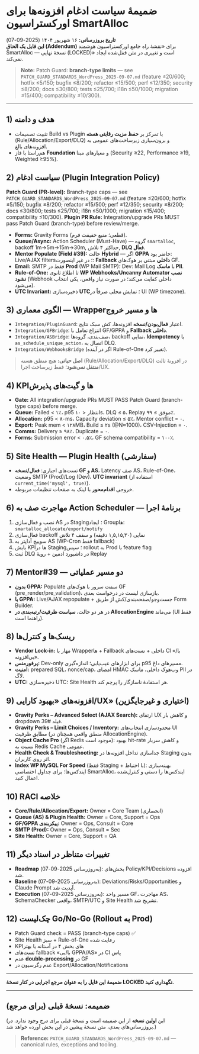 # ضمیمهٔ سیاست ادغام افزونه‌ها برای اورکستراسیون SmartAlloc
**تاریخ بروزرسانی:** ۱۶ شهریور ۱۴۰۴ (2025-09-07)  
**این فایل یک الحاق (Addendum)** برای «نقشهٔ راه جامع اورکستراسیون هوشمند SmartAlloc — نسخهٔ نهایی (LOCKED)» است و تغییری در متن قفل‌شده ایجاد نمی‌کند.
> **Note:** Patch Guard: **branch-type limits** — see `PATCH_GUARD_STANDARDS_WordPress_2025-09-07.md` (feature ≤20/600; hotfix ≤5/150; bugfix ≤8/200; refactor ≤15/500; perf ≤12/350; security ≤8/200; docs ≤30/800; tests ≤25/700; i18n ≤50/1000; migration ≤15/400; compatibility ≤10/300).

---

## 1) هدف و دامنه
- تثبیت تصمیمات Build vs Plugin با تمرکز بر **حفظ مزیت رقابتی هسته** (Rule/Allocation/Export/DLQ) و برون‌سپاری زیرساخت‌های عمومی به افزونه‌های بالغ.
- هم‌راستا با فاز **Foundation** و معیارهای مبنا (Security ≥22, Performance ≥19, Weighted ≥95%).

## 2) سیاست ادغام (Plugin Integration Policy)
**Patch Guard (PR-level):** Branch-type caps — see `PATCH_GUARD_STANDARDS_WordPress_2025-09-07.md`
(feature ≤20/600; hotfix ≤5/150; bugfix ≤8/200; refactor ≤15/500; perf ≤12/350;
 security ≤8/200; docs ≤30/800; tests ≤25/700; i18n ≤50/1000; migration ≤15/400; compatibility ≤10/300).
**Plugin PR Rule:** Integration/upgrade PRs MUST pass Patch Guard (branch-type) before review/merge.
- **Forms:** Gravity Forms (قطعی؛ منبع حقیقت فرم).
- **Queue/Async:** Action Scheduler (Must-Have) — گروه `smartalloc`, backoff 1m→5m→15m→30m, حداکثر ۴ تلاش, **DLQ فعال**.
- **Mentor Populate (Field #39):** حالت **Hybrid** — اگر **GPPA** حاضر بود: Live/AJAX filters؛ در غیر اینصورت: **Fallback داخلی** مبتنی بر هوک‌های GF.
- **Email:** SMTP فقط در **Prod** (WP Mail SMTP)؛ Dev: Mail Log با **ماسک PII**.
- **Rule-of-One:** تا اطلاع ثانوی **WP Webhooks/Uncanny Automator نصب نشود** (Webhook داخلی کفایت می‌کند؛ در صورت نیاز واقعی، یکی انتخاب می‌شود).
- **UTC Invariant:** ذخیره‌سازی **UTC**؛ نمایش محلی صرفاً در UI (WP timezone).

## 3) الگوی معماری — Wrapperها و مسیر خروج
- `Integration/PluginGuard`: اعتبار **فعال‌بودن/نسخه** افزونه‌ها، کش سبک نتایج.
- `Integration/GFBridge`: انتزاع تعامل با GF/GPPA و **Fallback داخلی**.
- `Integration/ASBridge`: صف‌بندی، گروه‌ها، backoff نمایی، **Idempotency** با `as_schedule_unique_action`، اتصال به DLQ.
- `Integration/WebhooksBridge` (اگر در آینده Rule-of-One تغییر کرد).

> **اصل حیاتی:** هیچ منطق هسته (Rule/Allocation/Export/DLQ) در افزونهٔ ثالث **منتقل نمی‌شود**؛ فقط زیرساخت اجرا/UX.

## 4) KPIها و گیت‌های پذیرش
- **Gate:** All integration/upgrade PRs MUST PASS Patch Guard (branch-type caps) before merge.
- **Queue:** Failed < ۱٪، p95 انتظار < ۱۰s، DLQ ≤ ۵، Replay موفق ≥ ۹۹٪.
- **Allocation:** p95 < ۸۰ms، Capacity deviation ≤ ۵٪، Mentor conflict = ۰.
- **Export:** Peak mem < ۱۲۸MB، Build ≤ ۲s (@N≈1000)، CSV-Injection = ۰.
- **Comms:** Delivery ≥ ۹۸٪، Duplicate = ۰.
- **Forms:** Submission error < ۰.۵٪، GF schema compatibility = ۱۰۰٪.

## 5) Site Health — Plugin Health (سفارشی)
- تست‌های اجباری: **فعال/نسخه GF و AS**، Latency صف AS، Rule-of-One، وضعیت SMTP (Prod)/Log (Dev)، **UTC invariant** (استفاده از `current_time('mysql', true)`).
- خروجی **اقدام‌محور** با لینک به صفحات تنظیمات مربوطه.

## 6) مهاجرت صف به Action Scheduler — برنامهٔ اجرا
1) نصب و فعال‌سازی AS در Staging؛ ایجاد Groupها: `smartalloc_allocate/export/notify`  
2) فعال‌سازی backoff نمایی (۱,۵,۱۵,۳۰ دقیقه) و سقف ۴ تلاش  
3) سوییچ آداپتر به AS (WP-Cron فقط fallback)  
4) پایش KPIها در Staging؛ سپس rollout به Prod با feature flag  
5) ثبت DLQ در داشبورد ادمین + رویهٔ Replay

## 7) Mentor#39 — دو مسیر عملیاتی
- **بدون GPPA:** Populate سمت سرور با هوک‌های GF (pre_render/pre_validation)، بازسازی لیست در درخواست بعدی.
- **با GPPA:** Live/AJAX repopulate + جست‌وجو/صفحه‌بندی/کش از طریق Form Builder.  
- در هر دو حالت، **سیاست ظرفیت/رتبه‌بندی در AllocationEngine** می‌ماند (UI فقط راهنما است).

## 8) ریسک‌ها و کنترل‌ها
- **Vendor Lock-in:** مهار با Wrapperها + Fallback داخلی + تست‌های CI «با/بی‌افزونه».
- **پرفورمنس:** Dev-only برای ابزارهای عیب‌یابی؛ اندازه‌گیری p95 مسیرهای داغ.
- **امنیت:** prepared SQL، nonce/cap، امضای HMAC وب‌هوک داخلی، ماسک PII در لاگ.
- **UTC:** ذخیره‌سازی UTC؛ Site Health هر استفادهٔ ناسازگار را پرچم کند.

## 9) افزونه‌های «بهبود کارایی/UX» (اختیاری و غیرجایگزین)
- **Gravity Perks – Advanced Select (AJAX Search):** ارتقای UX و کاهش بار dropdown فیلد #39.
- **Gravity Perks – Limit Choices / Inventory:** محدودسازی انتخاب‌های UI مطابق ظرفیت (منطق واقعی همچنان در AllocationEngine).
- **Object Cache Pro** (اگر Redis موجود است): بهبود hit-rate و کاهش سربار نسبت به Redis Cache عمومی.
- **Health Check & Troubleshooting:** جداسازی تداخل افزونه‌ها در Staging بدون اثر روی کاربران.
- **Index WP MySQL For Speed** (فقط Staging + با احتیاط): بهینه‌سازی ایندکس‌ها؛ برای جداول اختصاصی SmartAlloc، ایندکس‌ها را دستی و کنترل‌شده اعمال کنید.

## 10) RACI خلاصه
- **Core/Rule/Allocation/Export:** Owner = Core Team (انحصاری)  
- **Queue (AS) & Plugin Health:** Owner = Core, Support = Ops  
- **GF/GPPA پیکربندی:** Owner = Ops, Consult = Core  
- **SMTP (Prod):** Owner = Ops, Consult = Sec  
- **Site Health:** Owner = Core, Support = QA

## 11) تغییرات متناظر در اسناد دیگر
- **Roadmap** (به‌روزرسانی 2025-09-07): بخش‌های Policy/KPI/Decisions افزوده شد.  
- **Baseline** (به‌روزرسانی 2025-09-07): Deviations/Risks/Opportunities و Claude Prompt آپدیت شد.  
- **Execution** (به‌روزرسانی 2025-09-07): مسیر واحد GF، مهاجرت AS، SchemaChecker واقعی، SMTP/UTC و Site Health تشریح شد.

## 12) چک‌لیست Go/No-Go (Rollout به Prod)
- Patch Guard check = PASS (branch-type caps)  ✅
- Site Health سبز + Rule-of-One رعایت شده  
- KPIهای بخش ۴ در آستانه یا بهتر  
- تست‌های fallback «با/بی GPPA/AS» در CI پاس  
- عدم **double-processing** در GF  
- عدم رگرسیون در Export/Allocation/Notifications

---

**ضمیمهٔ این فایل را به عنوان مرجع اجرایی در کنار نسخهٔ LOCKED نگهداری کنید.**

---

## ضمیمه: نسخهٔ قبلی (برای مرجع)
(این **اولین نسخه** از این ضمیمه است و نسخهٔ قبلی برای درج وجود ندارد. در بروزرسانی‌های بعدی، متن نسخهٔ پیشین در این بخش آورده خواهد شد.)


> **Reference:** `PATCH_GUARD_STANDARDS_WordPress_2025-09-07.md` — canonical rules, exceptions and tooling.